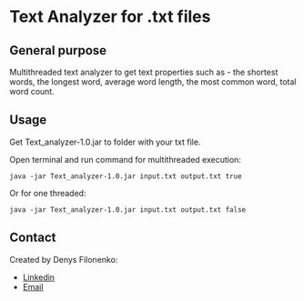 # Text Analyzer for .txt files

## General purpose

Multithreaded text analyzer to get text properties such as - the shortest words, the longest word, average word length, 
the most common word, total word count.

## Usage

Get Text_analyzer-1.0.jar to folder with your txt file. 

Open terminal and run command for multithreaded execution:
````
java -jar Text_analyzer-1.0.jar input.txt output.txt true
````

Or for one threaded:
````
java -jar Text_analyzer-1.0.jar input.txt output.txt false
````

## Contact
Created by Denys Filonenko:
- [Linkedin](https://www.linkedin.com/in/denys-filonenko-6a8632163/)
- [Email](mailto:filonenko.denys94@gmail.com)

